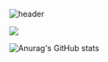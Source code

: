 ![header](https://capsule-render.vercel.app/api?type=waving&color=black&height=300&section=header&text=hackintoanetwork&fontColor=FFFFFF&fontSize=70)

<a href="https://hackintoanetwork.com" target="_blank"><img src="https://img.shields.io/badge/FFFFFF?style=for-the-badge&logo=tistory&logoColor=000000"/></a>

![Anurag's GitHub stats](https://github-readme-stats.vercel.app/api?username=hackintoanetwork&show_icons=true&theme=tokyonight)
